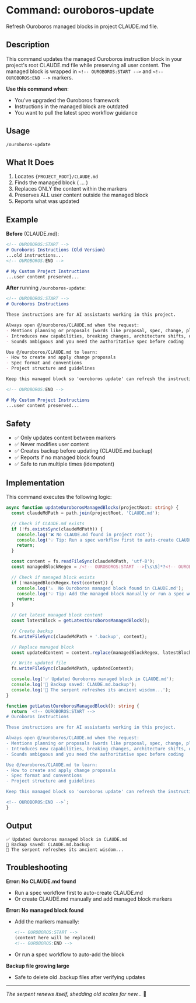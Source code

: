 # Command: ouroboros-update

Refresh Ouroboros managed blocks in project CLAUDE.md file.

## Description

This command updates the managed Ouroboros instruction block in your project's root CLAUDE.md file while preserving all user content. The managed block is wrapped in `<!-- OUROBOROS:START -->` and `<!-- OUROBOROS:END -->` markers.

**Use this command when**:
- You've upgraded the Ouroboros framework
- Instructions in the managed block are outdated
- You want to pull the latest spec workflow guidance

## Usage

```
/ouroboros-update
```

## What It Does

1. Locates `{PROJECT_ROOT}/CLAUDE.md`
2. Finds the managed block (<!-- OUROBOROS:START --> ... <!-- OUROBOROS:END -->)
3. Replaces ONLY the content within the markers
4. Preserves ALL user content outside the managed block
5. Reports what was updated

## Example

**Before** (CLAUDE.md):
```markdown
<!-- OUROBOROS:START -->
# Ouroboros Instructions (Old Version)
...old instructions...
<!-- OUROBOROS:END -->

# My Custom Project Instructions
...user content preserved...
```

**After** running `/ouroboros-update`:
```markdown
<!-- OUROBOROS:START -->
# Ouroboros Instructions

These instructions are for AI assistants working in this project.

Always open @/ouroboros/CLAUDE.md when the request:
- Mentions planning or proposals (words like proposal, spec, change, plan)
- Introduces new capabilities, breaking changes, architecture shifts, or big performance/security work
- Sounds ambiguous and you need the authoritative spec before coding

Use @/ouroboros/CLAUDE.md to learn:
- How to create and apply change proposals
- Spec format and conventions
- Project structure and guidelines

Keep this managed block so 'ouroboros update' can refresh the instructions.

<!-- OUROBOROS:END -->

# My Custom Project Instructions
...user content preserved...
```

## Safety

- ✅ Only updates content between markers
- ✅ Never modifies user content
- ✅ Creates backup before updating (CLAUDE.md.backup)
- ✅ Reports if no managed block found
- ✅ Safe to run multiple times (idempotent)

## Implementation

This command executes the following logic:

```typescript
async function updateOuroborosManagedBlocks(projectRoot: string) {
  const claudeMdPath = path.join(projectRoot, 'CLAUDE.md');

  // Check if CLAUDE.md exists
  if (!fs.existsSync(claudeMdPath)) {
    console.log('❌ No CLAUDE.md found in project root');
    console.log('💡 Tip: Run a spec workflow first to auto-create CLAUDE.md');
    return;
  }

  const content = fs.readFileSync(claudeMdPath, 'utf-8');
  const managedBlockRegex = /<!-- OUROBOROS:START -->[\s\S]*?<!-- OUROBOROS:END -->/g;

  // Check if managed block exists
  if (!managedBlockRegex.test(content)) {
    console.log('⚠️  No Ouroboros managed block found in CLAUDE.md');
    console.log('💡 Tip: Add the managed block manually or run a spec workflow');
    return;
  }

  // Get latest managed block content
  const latestBlock = getLatestOuroborosManagedBlock();

  // Create backup
  fs.writeFileSync(claudeMdPath + '.backup', content);

  // Replace managed block
  const updatedContent = content.replace(managedBlockRegex, latestBlock);

  // Write updated file
  fs.writeFileSync(claudeMdPath, updatedContent);

  console.log('✅ Updated Ouroboros managed block in CLAUDE.md');
  console.log('📁 Backup saved: CLAUDE.md.backup');
  console.log('🐍 The serpent refreshes its ancient wisdom...');
}

function getLatestOuroborosManagedBlock(): string {
  return `<!-- OUROBOROS:START -->
# Ouroboros Instructions

These instructions are for AI assistants working in this project.

Always open @/ouroboros/CLAUDE.md when the request:
- Mentions planning or proposals (words like proposal, spec, change, plan)
- Introduces new capabilities, breaking changes, architecture shifts, or big performance/security work
- Sounds ambiguous and you need the authoritative spec before coding

Use @/ouroboros/CLAUDE.md to learn:
- How to create and apply change proposals
- Spec format and conventions
- Project structure and guidelines

Keep this managed block so 'ouroboros update' can refresh the instructions.

<!-- OUROBOROS:END -->`;
}
```

## Output

```
✅ Updated Ouroboros managed block in CLAUDE.md
📁 Backup saved: CLAUDE.md.backup
🐍 The serpent refreshes its ancient wisdom...
```

## Troubleshooting

**Error: No CLAUDE.md found**
- Run a spec workflow first to auto-create CLAUDE.md
- Or create CLAUDE.md manually and add managed block markers

**Error: No managed block found**
- Add the markers manually:
  ```markdown
  <!-- OUROBOROS:START -->
  (content here will be replaced)
  <!-- OUROBOROS:END -->
  ```
- Or run a spec workflow to auto-add the block

**Backup file growing large**
- Safe to delete old .backup files after verifying updates

---

*The serpent renews itself, shedding old scales for new...* 🐍

